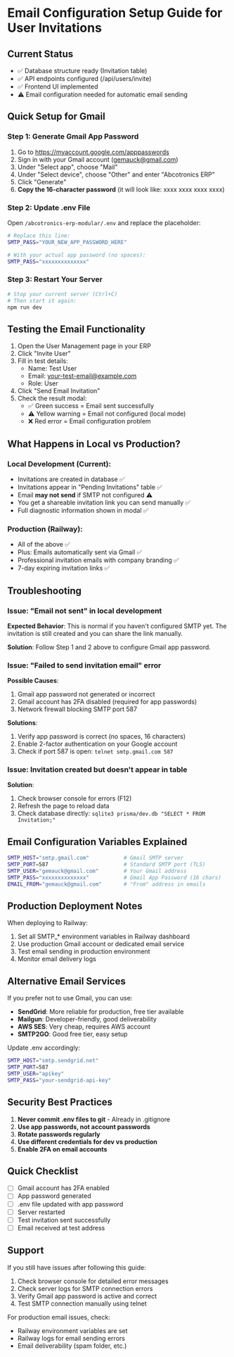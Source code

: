# Email Configuration Setup Guide for User Invitations

## Current Status
- ✅ Database structure ready (Invitation table)
- ✅ API endpoints configured (/api/users/invite)
- ✅ Frontend UI implemented
- ⚠️ Email configuration needed for automatic email sending

## Quick Setup for Gmail

### Step 1: Generate Gmail App Password
1. Go to https://myaccount.google.com/apppasswords
2. Sign in with your Gmail account (gemauck@gmail.com)
3. Under "Select app", choose "Mail"
4. Under "Select device", choose "Other" and enter "Abcotronics ERP"
5. Click "Generate"
6. **Copy the 16-character password** (it will look like: xxxx xxxx xxxx xxxx)

### Step 2: Update .env File
Open `/abcotronics-erp-modular/.env` and replace the placeholder:

```bash
# Replace this line:
SMTP_PASS="YOUR_NEW_APP_PASSWORD_HERE"

# With your actual app password (no spaces):
SMTP_PASS="xxxxxxxxxxxxxx"
```

### Step 3: Restart Your Server
```bash
# Stop your current server (Ctrl+C)
# Then start it again:
npm run dev
```

## Testing the Email Functionality

1. Open the User Management page in your ERP
2. Click "Invite User"
3. Fill in test details:
   - Name: Test User
   - Email: your-test-email@example.com
   - Role: User
4. Click "Send Email Invitation"
5. Check the result modal:
   - ✅ Green success = Email sent successfully
   - ⚠️ Yellow warning = Email not configured (local mode)
   - ❌ Red error = Email configuration problem

## What Happens in Local vs Production?

### Local Development (Current):
- Invitations are created in database ✅
- Invitations appear in "Pending Invitations" table ✅
- Email **may not send** if SMTP not configured ⚠️
- You get a shareable invitation link you can send manually ✅
- Full diagnostic information shown in modal ✅

### Production (Railway):
- All of the above ✅
- Plus: Emails automatically sent via Gmail ✅
- Professional invitation emails with company branding ✅
- 7-day expiring invitation links ✅

## Troubleshooting

### Issue: "Email not sent" in local development
**Expected Behavior**: This is normal if you haven't configured SMTP yet. The invitation is still created and you can share the link manually.

**Solution**: Follow Step 1 and 2 above to configure Gmail app password.

### Issue: "Failed to send invitation email" error
**Possible Causes**:
1. Gmail app password not generated or incorrect
2. Gmail account has 2FA disabled (required for app passwords)
3. Network firewall blocking SMTP port 587

**Solutions**:
1. Verify app password is correct (no spaces, 16 characters)
2. Enable 2-factor authentication on your Google account
3. Check if port 587 is open: `telnet smtp.gmail.com 587`

### Issue: Invitation created but doesn't appear in table
**Solution**: 
1. Check browser console for errors (F12)
2. Refresh the page to reload data
3. Check database directly: `sqlite3 prisma/dev.db "SELECT * FROM Invitation;"`

## Email Configuration Variables Explained

```bash
SMTP_HOST="smtp.gmail.com"           # Gmail SMTP server
SMTP_PORT=587                        # Standard SMTP port (TLS)
SMTP_USER="gemauck@gmail.com"        # Your Gmail address
SMTP_PASS="xxxxxxxxxxxxxx"           # Gmail App Password (16 chars)
EMAIL_FROM="gemauck@gmail.com"       # "From" address in emails
```

## Production Deployment Notes

When deploying to Railway:
1. Set all SMTP_* environment variables in Railway dashboard
2. Use production Gmail account or dedicated email service
3. Test email sending in production environment
4. Monitor email delivery logs

## Alternative Email Services

If you prefer not to use Gmail, you can use:
- **SendGrid**: More reliable for production, free tier available
- **Mailgun**: Developer-friendly, good deliverability
- **AWS SES**: Very cheap, requires AWS account
- **SMTP2GO**: Good free tier, easy setup

Update .env accordingly:
```bash
SMTP_HOST="smtp.sendgrid.net"
SMTP_PORT=587
SMTP_USER="apikey"
SMTP_PASS="your-sendgrid-api-key"
```

## Security Best Practices

1. **Never commit .env files to git** - Already in .gitignore
2. **Use app passwords, not account passwords**
3. **Rotate passwords regularly**
4. **Use different credentials for dev vs production**
5. **Enable 2FA on email accounts**

## Quick Checklist

- [ ] Gmail account has 2FA enabled
- [ ] App password generated
- [ ] .env file updated with app password
- [ ] Server restarted
- [ ] Test invitation sent successfully
- [ ] Email received at test address

## Support

If you still have issues after following this guide:
1. Check browser console for detailed error messages
2. Check server logs for SMTP connection errors
3. Verify Gmail app password is active and correct
4. Test SMTP connection manually using telnet

For production email issues, check:
- Railway environment variables are set
- Railway logs for email sending errors
- Email deliverability (spam folder, etc.)
